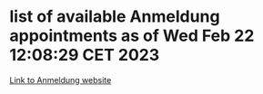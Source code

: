 # list of available Anmeldung appointments as of Wed Feb 22 12:08:29 CET 2023
[Link to Anmeldung website](https://service.berlin.de/terminvereinbarung/termin/tag.php?termin=1&anliegen[]=120686&dienstleisterlist=122210,122217,327316,122219,327312,122227,327314,122231,327346,122243,327348,122254,122252,329742,122260,329745,122262,329748,122271,327278,122273,327274,122277,327276,330436,122280,327294,122282,327290,122284,327292,122291,327270,122285,327266,122286,327264,122296,327268,150230,329760,122294,327284,122312,329763,122314,329775,122304,327330,122311,327334,122309,327332,317869,122281,327352,122279,329772,122283,122276,327324,122274,327326,122267,329766,122246,327318,122251,327320,122257,327322,122208,327298,122226,327300&herkunft=http%3A%2F%2Fservice.berlin.de%2Fdienstleistung%2F120686%2F)

